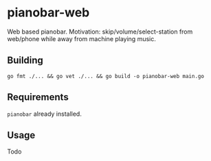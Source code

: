 # pianobar-web

Web based pianobar. Motivation: skip/volume/select-station from web/phone while away from machine playing music.

## Building

```
go fmt ./... && go vet ./... && go build -o pianobar-web main.go
```

## Requirements

`pianobar` already installed.

## Usage

Todo

